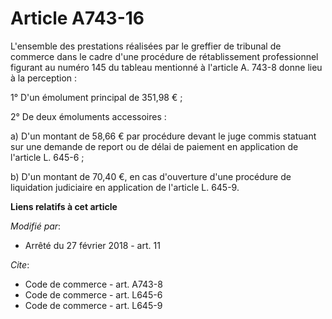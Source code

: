 # Article A743-16

L'ensemble des prestations réalisées par le greffier de tribunal de commerce dans le cadre d'une procédure de rétablissement
professionnel figurant au numéro 145 du tableau mentionné à l'article A. 743-8 donne lieu à la perception :

1° D'un émolument principal de 351,98 € ;

2° De deux émoluments accessoires :

a) D'un montant de 58,66 € par procédure devant le juge commis statuant sur une demande de report ou de délai de paiement en
application de l'article L. 645-6 ;

b) D'un montant de 70,40 €, en cas d'ouverture d'une procédure de liquidation judiciaire en application de l'article L.
645-9.

**Liens relatifs à cet article**

_Modifié par_:

  - Arrêté du 27 février 2018 - art. 11

_Cite_:

  - Code de commerce - art. A743-8
  - Code de commerce - art. L645-6
  - Code de commerce - art. L645-9
